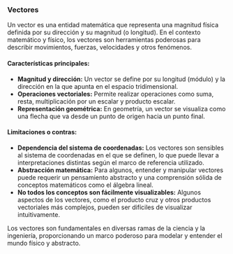 ### Vectores

Un vector es una entidad matemática que representa una magnitud física definida por su dirección y su magnitud (o longitud). En el contexto matemático y físico, los vectores son herramientas poderosas para describir movimientos, fuerzas, velocidades y otros fenómenos.

#### Características principales:
- **Magnitud y dirección:** Un vector se define por su longitud (módulo) y la dirección en la que apunta en el espacio tridimensional.
- **Operaciones vectoriales:** Permite realizar operaciones como suma, resta, multiplicación por un escalar y producto escalar.
- **Representación geométrica:** En geometría, un vector se visualiza como una flecha que va desde un punto de origen hacia un punto final.

#### Limitaciones o contras:
- **Dependencia del sistema de coordenadas:** Los vectores son sensibles al sistema de coordenadas en el que se definen, lo que puede llevar a interpretaciones distintas según el marco de referencia utilizado.
- **Abstracción matemática:** Para algunos, entender y manipular vectores puede requerir un pensamiento abstracto y una comprensión sólida de conceptos matemáticos como el álgebra lineal.
- **No todos los conceptos son fácilmente visualizables:** Algunos aspectos de los vectores, como el producto cruz y otros productos vectoriales más complejos, pueden ser difíciles de visualizar intuitivamente.

Los vectores son fundamentales en diversas ramas de la ciencia y la ingeniería, proporcionando un marco poderoso para modelar y entender el mundo físico y abstracto.
